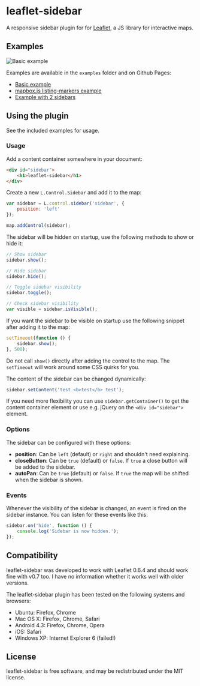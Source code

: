 # leaflet-sidebar

A responsive sidebar plugin for for [Leaflet](http://leafletjs.com/), a JS library for interactive maps.


## Examples

![Basic example](http://turbo87.github.io/leaflet-sidebar/leaflet-sidebar.gif)

Examples are available in the `examples` folder and on Github Pages:

* [Basic example](http://turbo87.github.io/leaflet-sidebar/examples/)
* [mapbox.js listing-markers example](http://turbo87.github.io/leaflet-sidebar/examples/listing-markers.html)
* [Example with 2 sidebars](http://turbo87.github.io/leaflet-sidebar/examples/two-sidebars.html)


## Using the plugin

See the included examples for usage.


### Usage

Add a content container somewhere in your document:

~~~~html
<div id="sidebar">
    <h1>leaflet-sidebar</h1>
</div>
~~~~

Create a new `L.Control.Sidebar` and add it to the map:

~~~~javascript
var sidebar = L.control.sidebar('sidebar', {
    position: 'left'
});

map.addControl(sidebar);
~~~~

The sidebar will be hidden on startup, use the following methods to show or hide it:

~~~~javascript
// Show sidebar
sidebar.show();

// Hide sidebar
sidebar.hide();

// Toggle sidebar visibility
sidebar.toggle();

// Check sidebar visibility
var visible = sidebar.isVisible();
~~~~

If you want the sidebar to be visible on startup use the following snippet after adding it to the map:

~~~~javascript
setTimeout(function () {
    sidebar.show();
}, 500);
~~~~

Do not call `show()` directly after adding the control to the map. The `setTimeout` will work around some CSS quirks for you.

The content of the sidebar can be changed dynamically:

~~~~javascript
sidebar.setContent('test <b>test</b> test');
~~~~

If you need more flexibility you can use `sidebar.getContainer()` to get the content container element or use e.g. jQuery on the `<div id="sidebar">` element.


### Options

The sidebar can be configured with these options:

- **position**: Can be `left` (default) or `right` and shouldn't need explaining.
- **closeButton**: Can be `true` (default) or `false`. If `true` a close button will be added to the sidebar.
- **autoPan**: Can be `true` (default) or `false`. If `true` the map will be shifted when the sidebar is shown.


### Events

Whenever the visibility of the sidebar is changed, an event is fired on the sidebar instance. You can listen for these events like this:

~~~~javascript
sidebar.on('hide', function () {
    console.log('Sidebar is now hidden.');
});
~~~~


## Compatibility

leaflet-sidebar was developed to work with Leaflet 0.6.4 and should work fine
with v0.7 too. I have no information whether it works well with older versions.

The leaflet-sidebar plugin has been tested on the following systems and browsers:

- Ubuntu: Firefox, Chrome
- Mac OS X: Firefox, Chrome, Safari
- Android 4.3: Firefox, Chrome, Opera
- iOS: Safari
- Windows XP: Internet Explorer 6 (failed!)


## License

leaflet-sidebar is free software, and may be redistributed under the MIT license.
